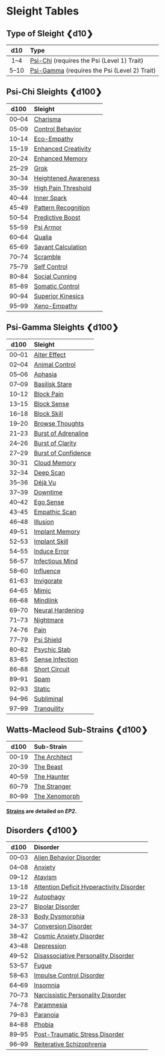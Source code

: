 # Sleight Tables

<!-- CLEANED blockquote class="table" -->

## Type of Sleight ❮d10❯

<!-- CLEANED div class="tnw1" -->

|  d10  | Type                                                                     |
| :---: | :----------------------------------------------------------------------- |
|  1–4  | [Psi-Chi](#psi-chi-sleights-d100) (requires the Psi (Level 1) Trait)     |
| 5–10  | [Psi-Gamma](#psi-gamma-sleights-d100) (requires the Psi (Level 2) Trait) |

<!-- CLEANED /div -->
<!-- CLEANED /blockquote -->

<!-- CLEANED blockquote class="table" -->

## Psi-Chi Sleights ❮d100❯

<!-- CLEANED div class="tnw1" -->

<!--sort-->

| d100<!--sort-n00--> | Sleight<!--sort-by-->                                                                |
| :-----------------: | :----------------------------------------------------------------------------------- |
|        00–04        | [Charisma](../../../14/06-psi-sleight-summaries.md#charisma)                         |
|        05–09        | [Control Behavior](../../../14/06-psi-sleight-summaries.md#control-behavior)         |
|        10–14        | [Eco-Empathy](../../../14/06-psi-sleight-summaries.md#eco-empathy)                   |
|        15–19        | [Enhanced Creativity](../../../14/06-psi-sleight-summaries.md#enhanced-creativity)   |
|        20–24        | [Enhanced Memory](../../../14/06-psi-sleight-summaries.md#enhanced-memory)           |
|        25–29        | [Grok](../../../14/06-psi-sleight-summaries.md#grok)                                 |
|        30–34        | [Heightened Awareness](../../../14/06-psi-sleight-summaries.md#heightened-awareness) |
|        35–39        | [High Pain Threshold](../../../14/06-psi-sleight-summaries.md#high-pain-threshold)   |
|        40–44        | [Inner Spark](../../../14/06-psi-sleight-summaries.md#inner-spark)                   |
|        45–49        | [Pattern Recognition](../../../14/06-psi-sleight-summaries.md#pattern-recognition)   |
|        50–54        | [Predictive Boost](../../../14/06-psi-sleight-summaries.md#predictive-boost)         |
|        55–59        | [Psi Armor](../../../14/06-psi-sleight-summaries.md#psi-armor)                       |
|        60–64        | [Qualia](../../../14/06-psi-sleight-summaries.md#qualia)                             |
|        65–69        | [Savant Calculation](../../../14/06-psi-sleight-summaries.md#savant-calculation)     |
|        70–74        | [Scramble](../../../14/06-psi-sleight-summaries.md#scramble)                         |
|        75–79        | [Self Control](../../../14/06-psi-sleight-summaries.md#self-control)                 |
|        80–84        | [Social Cunning](../../../14/06-psi-sleight-summaries.md#social-cunning)             |
|        85–89        | [Somatic Control](../../../14/06-psi-sleight-summaries.md#somatic-control)           |
|        90–94        | [Superior Kinesics](../../../14/06-psi-sleight-summaries.md#superior-kinesics)       |
|        95–99        | [Xeno-Empathy](../../../14/06-psi-sleight-summaries.md#xeno-empathy)                 |

<!-- CLEANED /div -->
<!-- CLEANED /blockquote -->

<!-- CLEANED blockquote class="table" -->

## Psi-Gamma Sleights ❮d100❯

<!-- CLEANED div class="tnw1" -->

<!--sort-->

| d100<!--sort-n00--> | Sleight<!--sort-by-->                                                              |
| :-----------------: | :--------------------------------------------------------------------------------- |
|        00–01        | [Alter Effect](../../../14/06-psi-sleight-summaries.md#alter-effect)               |
|        02–04        | [Animal Control](../../../14/06-psi-sleight-summaries.md#animal-control)           |
|        05–06        | [Aphasia](../../../14/06-psi-sleight-summaries.md#aphasia)                         |
|        07–09        | [Basilisk Stare](../../../14/06-psi-sleight-summaries.md#basilisk-stare)           |
|        10–12        | [Block Pain](../../../14/06-psi-sleight-summaries.md#block-pain)                   |
|        13–15        | [Block Sense](../../../14/06-psi-sleight-summaries.md#block-sense)                 |
|        16–18        | [Block Skill](../../../14/06-psi-sleight-summaries.md#block-skill)                 |
|        19–20        | [Browse Thoughts](../../../14/06-psi-sleight-summaries.md#browse-thoughts)         |
|        21–23        | [Burst of Adrenaline](../../../14/06-psi-sleight-summaries.md#burst-of-adrenaline) |
|        24–26        | [Burst of Clarity](../../../14/06-psi-sleight-summaries.md#burst-of-clarity)       |
|        27–29        | [Burst of Confidence](../../../14/06-psi-sleight-summaries.md#burst-of-confidence) |
|        30–31        | [Cloud Memory](../../../14/06-psi-sleight-summaries.md#cloud-memory)               |
|        32–34        | [Deep Scan](../../../14/06-psi-sleight-summaries.md#deep-scan)                     |
|        35–36        | [Déjà Vu](../../../14/06-psi-sleight-summaries.md#deja-vu)                         |
|        37–39        | [Downtime](../../../14/06-psi-sleight-summaries.md#downtime)                       |
|        40–42        | [Ego Sense](../../../14/06-psi-sleight-summaries.md#ego-sense)                     |
|        43–45        | [Empathic Scan](../../../14/06-psi-sleight-summaries.md#empathic-scan)             |
|        46–48        | [Illusion](../../../14/06-psi-sleight-summaries.md#illusion)                       |
|        49–51        | [Implant Memory](../../../14/06-psi-sleight-summaries.md#implant-memory)           |
|        52–53        | [Implant Skill](../../../14/06-psi-sleight-summaries.md#implant-skill)             |
|        54–55        | [Induce Error](../../../14/06-psi-sleight-summaries.md#induce-error)               |
|        56–57        | [Infectious Mind](../../../14/06-psi-sleight-summaries.md#infectious-mind)         |
|        58–60        | [Influence](../../../14/06-psi-sleight-summaries.md#influence)                     |
|        61–63        | [Invigorate](../../../14/06-psi-sleight-summaries.md#invigorate)                   |
|        64–65        | [Mimic](../../../14/06-psi-sleight-summaries.md#mimic)                             |
|        66–68        | [Mindlink](../../../14/06-psi-sleight-summaries.md#mindlink)                       |
|        69–70        | [Neural Hardening](../../../14/06-psi-sleight-summaries.md#neural-hardening)       |
|        71–73        | [Nightmare](../../../14/06-psi-sleight-summaries.md#nightmare)                     |
|        74–76        | [Pain](../../../14/06-psi-sleight-summaries.md#pain)                               |
|        77–79        | [Psi Shield](../../../14/06-psi-sleight-summaries.md#psi-shield)                   |
|        80–82        | [Psychic Stab](../../../14/06-psi-sleight-summaries.md#psychic-stab)               |
|        83–85        | [Sense Infection](../../../14/06-psi-sleight-summaries.md#sense-infection)         |
|        86–88        | [Short Circuit](../../../14/06-psi-sleight-summaries.md#short-circuit)             |
|        89–91        | [Spam](../../../14/06-psi-sleight-summaries.md#spam)                               |
|        92–93        | [Static](../../../14/06-psi-sleight-summaries.md#static)                           |
|        94–96        | [Subliminal](../../../14/06-psi-sleight-summaries.md#subliminal)                   |
|        97–99        | [Tranquility](../../../14/06-psi-sleight-summaries.md#tranquility)                 |

<!-- CLEANED /div -->
<!-- CLEANED /blockquote -->

<!-- CLEANED blockquote class="table" -->

## Watts-Macleod Sub-Strains ❮d100❯

<!-- CLEANED div class="tnw1" -->

<!--sort-->

| d100<!--sort-n00--> | Sub-Strain<!--sort-by-->                                                                   |
| :-----------------: | :----------------------------------------------------------------------------------------- |
|        00–19        | [The <!--sort-here-->Architect](../../../14/02-watts-macleod-sub-strains.md#the-architect) |
|        20–39        | [The <!--sort-here-->Beast](../../../14/02-watts-macleod-sub-strains.md#the-beast)         |
|        40–59        | [The <!--sort-here-->Haunter](../../../14/02-watts-macleod-sub-strains.md#the-haunter)     |
|        60–79        | [The <!--sort-here-->Stranger](../../../14/02-watts-macleod-sub-strains.md#the-stranger)   |
|        80–99        | [The <!--sort-here-->Xenomorph](../../../14/02-watts-macleod-sub-strains.md#the-xenomorph) |

<!-- CLEANED /div -->

**[Strains](../../../14/02-watts-macleod-sub-strains.md) are detailed on _EP2_.**

<!-- CLEANED /blockquote -->

<!-- CLEANED blockquote class="table" -->

## Disorders ❮d100❯

<!-- CLEANED div class="tnw1" -->

| d100<!--sort-n00--> | Disorder<!--sort-by-->                                                                                                |
| :-----------------: | :-------------------------------------------------------------------------------------------------------------------- |
|        00–03        | [Alien Behavior Disorder](../../../12/20-disorders.md#alien-behavior-disorder)                                        |
|        04–08        | [Anxiety](../../../12/20-disorders.md#anxiety)                                                                        |
|        09–12        | [Atavism](../../../12/20-disorders.md#atavism)                                                                        |
|        13–18        | [Attention Deficit Hyperactivity Disorder](../../../12/20-disorders.md#attention-deficit-hyperactivity-disorder-adhd) |
|        19–22        | [Autophagy](../../../12/20-disorders.md#autophagy)                                                                    |
|        23–27        | [Bipolar Disorder](../../../12/20-disorders.md#bipolar-disorder)                                                      |
|        28–33        | [Body Dysmorphia](../../../12/20-disorders.md#body-dysmorphia)                                                        |
|        34–37        | [Conversion Disorder](../../../12/20-disorders.md#conversion-disorder)                                                |
|        38–42        | [Cosmic Anxiety Disorder](../../../12/20-disorders.md#cosmic-anxiety-disorder)                                        |
|        43–48        | [Depression](../../../12/20-disorders.md#depression)                                                                  |
|        49–52        | [Disassociative Personality Disorder](../../../12/20-disorders.md#disassociative-personality-disorder)                |
|        53–57        | [Fugue](../../../12/20-disorders.md#fugue)                                                                            |
|        58–63        | [Impulse Control Disorder](../../../12/20-disorders.md#impulse-control-disorder)                                      |
|        64–69        | [Insomnia](../../../12/20-disorders.md#insomnia)                                                                      |
|        70–73        | [Narcissistic Personality Disorder](../../../12/20-disorders.md#narcissistic-personality-disorder)                    |
|        74–78        | [Paramnesia](../../../12/20-disorders.md#paramnesia)                                                                  |
|        79–83        | [Paranoia](../../../12/20-disorders.md#paranoia)                                                                      |
|        84–88        | [Phobia](../../../12/20-disorders.md#phobia)                                                                          |
|        89–95        | [Post-Traumatic Stress Disorder](../../../12/20-disorders.md#post-traumatic-stress-disorder-ptsd)                     |
|        96–99        | [Reiterative Schizophrenia](../../../12/20-disorders.md#reiterative-schizophrenia)                                    |

<!-- CLEANED /div -->

<!-- CLEANED /blockquote -->
